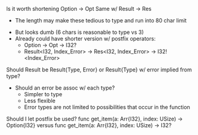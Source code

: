Is it worth shortening Option -> Opt
Same w/ Result -> Res
+ The length may make these tedious to type and run into 80 char limit
- But looks dumb (6 chars is reasonable to type vs 3)
- Already could have shorter version w/ postfix operators:
    * Option<I32> -> Opt<I32> -> I32?
    * Result<I32, Index_Error> -> Res<I32, Index_Error> -> I32!<Index_Error>

Should Result be Result{Type, Error} or Result{Type} w/ error implied from type?
* Should an error be assoc w/ each type?
    + Simpler to type
    - Less flexible
    - Error types are not limited to possibilities that occur in the function

Should I let postfix be used?
func get_item(a: Arr{I32}, index: USize) -> Option{I32}
versus
func get_item(a: Arr{I32}, index: USize) -> I32?